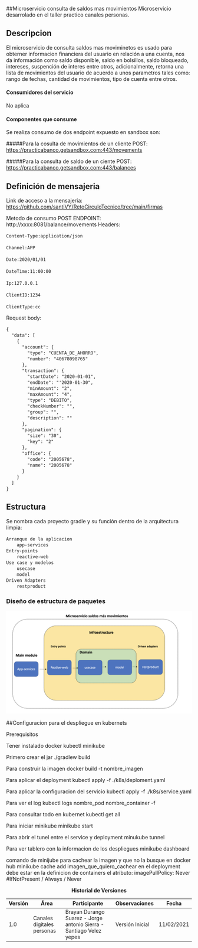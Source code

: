 ##Microservicio consulta de saldos mas movimientos
Microservicio desarrolado en el taller practico canales personas.

## Descripcion
 El microservicio de consulta saldos mas moviminetos es usado para obterner informacion financiera del 
 usuario en relación a una cuenta, nos da información como saldo disponible,
 saldo en bolsillos, saldo bloqueado, intereses, suspención de interes entre otros, adicionalmente,
 retorna  una lista de movimientos del usuario de acuerdo a unos parametros tales como: rango de fechas, cantidad de movimientos,
 tipo de cuenta entre otros.

#### Consumidores del servicio

No aplica

#### Componentes que consume


Se realiza consumo de dos endpoint expuesto en sandbox son:

#####Para la cosulta de movimientos de un cliente
POST: https://practicabanco.getsandbox.com:443/movements

#####Para la consulta de saldo de un ciente
POST: https://practicabanco.getsandbox.com:443/balances

## Definición de mensajeria

Link de acceso a la mensajeria: https://github.com/santiVY/RetoCirculoTecnico/tree/main/firmas

Metodo de consumo POST
ENDPOINT: http://xxxx:8081/balance/movements
Headers:

    Content-Type:application/json
    
    Channel:APP
    
    Date:2020/01/01
    
    DateTime:11:00:00
    
    Ip:127.0.0.1
    
    ClientID:1234
    
    ClientType:cc

Request body:

    {
      "data": [
        {
          "account": {
            "type": "CUENTA_DE_AHORRO",
            "number": "40678098765"
          },
          "transaction": {
            "startDate": "2020-01-01",
            "endDate": "'2020-01-30",
            "minAmount": "2",
            "maxAmount": "4",
            "type": "DEBITO",
            "checkNumber": "",
            "group": "",
            "description": ""
          },
          "pagination": {
            "size": "30",
            "key": "2"
          },
          "office": {
            "code": "2005678",
            "name": "2005678"
          }
        }
      ]
    }

## Estructura

Se nombra cada proyecto gradle y su función dentro de la arquitectura limpia:

    Arranque de la aplicacion
        app-services
    Entry-points
        reactive-web
    Use case y modelos
        usecase
        model
    Driven Adapters
        restproduct

### Diseño de estructura de paquetes
![](https://github.com/santiVY/RetoCirculoTecnico/blob/main/Api_BalanceMovements/SaldoMasMovimientos.png)



##Configuracion para el despliegue en kubernets

Prerequisitos

Tener instalado 
    docker
    kubectl
    minikube
    


Primero crear el jar
 ./gradlew build 

Para construir la imagen
    docker build -t nombre_imagen

Para aplicar el deployment
    kubectl apply -f ./k8s/deploment.yaml

Para aplicar la configuracion del servicio
    kubectl apply -f ./k8s/service.yaml

Para ver el log
    kubectl logs nombre_pod nombre_container -f

Para consultar todo en kubernet
    kubectl get all 
    
Para iniciar minikube 
    minikube start

Para abrir el tunel entre el service y deployment
    minukube tunnel

Para ver tablero con la informacion de los despliegues
    minikube dashboard 

comando de minijube para cachear la imagen y que no la busque en docker hub
    minikube cache add  imagen_que_quiero_cachear
en el deployment debe estar en la definicion de containers 
el atributo: imagePullPolicy: Never  #IfNotPresent / Always / Never

<center>

**Historial de Versiones**

| Versión | Área                   | Participante | Observaciones   | Fecha      |
| ------- | ---------------------- | ------------ | --------------- | ---------- |
| 1.0   | Canales digitales personas | Brayan Durango Suarez - Jorge antonio Sierra - Santiago Velez yepes       | Versión Inicial | 11/02/2021 |
</center>